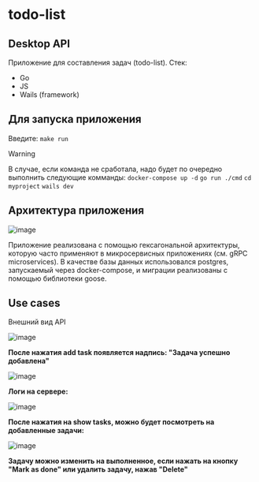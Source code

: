 # todo-list

## __Desktop API__

Приложение для составления задач (todo-list). 
Стек: 
- Go
- JS
- Wails (framework)

## __Для запуска приложения__ 

Введите: `make run` 

> [!WARNING]
> В случае, если команда не сработала, надо будет по очередно выполнить следующие комманды:
> `docker-compose up -d`
> `go run ./cmd`
> `cd myproject`
> `wails dev`
 
## __Архитектура приложения__

![image](https://github.com/user-attachments/assets/3e170281-02bc-4223-a029-0f3fb9d83cc4)

Приложение реализована с помощью гексагональной архитектуры, которую часто применяют в микросервисных приложениях (см. gRPC microservices). 
В качестве базы данных использовался postgres, запускаемый через docker-compose, и миграции реализованы с помощью библиотеки goose.


## __Use cases__

Внешний вид API

![image](https://github.com/user-attachments/assets/7183954a-bdf8-4d14-9124-5eb61ddf10b6)

__После нажатия add task появляется надпись: "Задача успешно добавлена"__

![image](https://github.com/user-attachments/assets/0bc86669-61af-4997-8f6f-71c1425d9123)

__Логи на сервере:__

![image](https://github.com/user-attachments/assets/b3bbf9c4-3e1a-4dc0-a2fa-d111c86ce959)

__После нажатия на show tasks, можно будет посмотреть на добавленные задачи:__

![image](https://github.com/user-attachments/assets/bec33b08-a910-4311-8c5a-164a44f3d76f)

__Задачу можно изменить на выполненное, если нажать на кнопку "Mark as done" или удалить задачу, нажав "Delete"__
